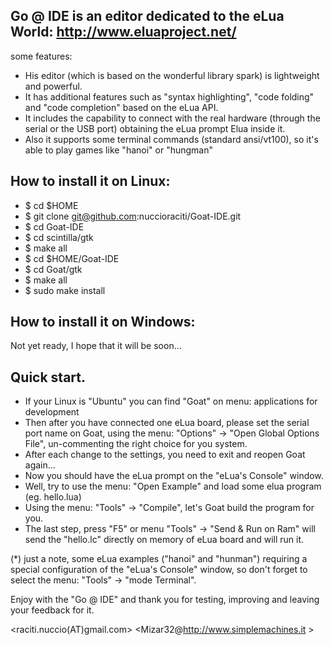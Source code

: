 ## Go @ IDE is an editor dedicated to the eLua World: http://www.eluaproject.net/

some features:

* His editor (which is based on the wonderful library spark) is lightweight and powerful.
* It has additional features such as "syntax highlighting", "code folding" and "code completion" based on the eLua API.
* It includes the  capability to connect with the real hardware (through the serial or the USB port) obtaining the eLua prompt Elua inside it.
* Also it supports some terminal commands (standard ansi/vt100), so it's able to play games like "hanoi" or "hungman"



## How to install it on Linux:

* $ cd $HOME
* $ git clone git@github.com:nuccioraciti/Goat-IDE.git
* $ cd Goat-IDE
* $ cd scintilla/gtk
* $ make all
* $ cd $HOME/Goat-IDE
* $ cd Goat/gtk
* $ make all
* $ sudo make install

## How to install it on Windows:
Not yet ready, I hope that it will be soon...


## Quick start.
* If your Linux is "Ubuntu" you can find "Goat" on menu: applications for development
* Then after you have connected one eLua board, please set the serial port name on Goat, using the menu: "Options" -> "Open Global Options File", un-commenting the right choice for you system. 
* After each change to the settings, you need to exit and reopen Goat again...
* Now you should have the eLua prompt on the "eLua's Console" window.
* Well, try to use the menu: "Open Example" and load some elua program (eg. hello.lua)
* Using the menu: "Tools" -> "Compile", let's Goat build the program for you.
* The last step, press "F5" or menu "Tools" -> "Send & Run on Ram" will send the "hello.lc" directly on memory of eLua board and will run it.

(*) just a note, some eLua examples ("hanoi" and "hunman") requiring a special configuration of the "eLua's Console" window, so don't forget to select the menu: "Tools" -> "mode Terminal".

Enjoy with the "Go @ IDE" and thank you for testing, improving and leaving your feedback for it.

<raciti.nuccio(AT)gmail.com> <Mizar32@http://www.simplemachines.it >

